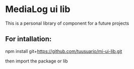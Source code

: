 # MediaLog ui lib

This is a personal library of component for a future projects

## For intallation: 

npm install git+https://github.com/tuusuario/mi-ui-lib.git

then import the package or lib 
